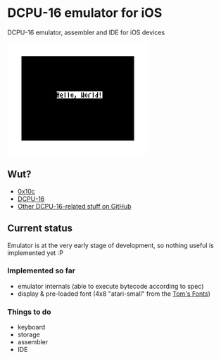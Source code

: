 # DCPU-16 emulator for iOS

DCPU-16 emulator, assembler and IDE for iOS devices

![Hello, World!](https://github.com/digal/iDCPU-16/raw/master/TestImages/DCScreenTest-testFont-1-0-DCScreenView.png)

## Wut?

- [0x10c](http://0x10c.com/)
- [DCPU-16](http://0x10c.com/doc/dcpu-16.txt)
- [Other DCPU-16-related stuff on GitHub](https://github.com/blog/1098-take-over-the-galaxy-with-github)

## Current status

Emulator is at the very early stage of development, so nothing useful is implemented yet :P

### Implemented so far

- emulator internals (able to execute bytecode according to spec)
- display & pre-loaded font (4x8 "atari-small" from the [Tom's Fonts](http://hea-www.harvard.edu/~fine/Tech/x11fonts.html))

### Things to do

- keyboard
- storage
- assembler
- IDE
